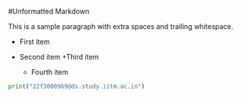 #Unformatted Markdown

This is a sample paragraph with extra spaces and trailing whitespace.

- First item
- Second item
  +Third item

  - Fourth item

```py
print("22f3000969@ds.study.iitm.ac.in")

```

